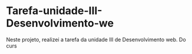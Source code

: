 # Tarefa-unidade-III-Desenvolvimento-we
Neste projeto, realizei a tarefa da unidade III de Desenvolvimento web. Do curs
